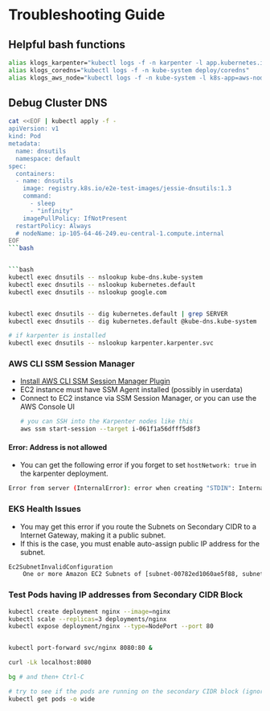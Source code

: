 # Troubleshooting Guide

## Helpful bash functions

```bash
alias klogs_karpenter="kubectl logs -f -n karpenter -l app.kubernetes.io/name=karpenter"
alias klogs_coredns="kubectl logs -f -n kube-system deploy/coredns"
alias klogs_aws_node="kubectl logs -f -n kube-system -l k8s-app=aws-node"
```

## Debug Cluster DNS

````bash
cat <<EOF | kubectl apply -f -
apiVersion: v1
kind: Pod
metadata:
  name: dnsutils
  namespace: default
spec:
  containers:
  - name: dnsutils
    image: registry.k8s.io/e2e-test-images/jessie-dnsutils:1.3
    command:
      - sleep
      - "infinity"
    imagePullPolicy: IfNotPresent
  restartPolicy: Always
  # nodeName: ip-105-64-46-249.eu-central-1.compute.internal
EOF
```bash


```bash
kubectl exec dnsutils -- nslookup kube-dns.kube-system
kubectl exec dnsutils -- nslookup kubernetes.default
kubectl exec dnsutils -- nslookup google.com


kubectl exec dnsutils -- dig kubernetes.default | grep SERVER
kubectl exec dnsutils -- dig kubernetes.default @kube-dns.kube-system | grep SERVER

# if karpenter is installed
kubectl exec dnsutils -- nslookup karpenter.karpenter.svc

````

### AWS CLI SSM Session Manager

- [Install AWS CLI SSM Session Manager Plugin](https://docs.aws.amazon.com/systems-manager/latest/userguide/session-manager-working-with-install-plugin.html)
- EC2 instance must have SSM Agent installed (possibly in userdata)
- Connect to EC2 instance via SSM Session Manager, or you can use the AWS Console UI
  ```bash
  # you can SSH into the Karpenter nodes like this
  aws ssm start-session --target i-061f1a56dfff5d8f3
  ```

#### Error: Address is not allowed

- You can get the following error if you forget to set `hostNetwork: true` in the karpenter deployment.

```bash
Error from server (InternalError): error when creating "STDIN": Internal error occurred: failed calling webhook "defaulting.webhook.karpenter.k8s.aws": failed to call webhook: Post "https://karpenter.karpenter.svc:8443/default/karpenter.k8s.aws?timeout=10s": Address is not allowed
```

### EKS Health Issues

- You may get this error if you route the Subnets on Secondary CIDR to a Internet Gateway, making it a public subnet.
- If this is the case, you must enable auto-assign public IP address for the subnet.

```bash
Ec2SubnetInvalidConfiguration
	One or more Amazon EC2 Subnets of [subnet-00782ed1060ae5f88, subnet-0af9794264f7165bc, subnet-0b974d5872910ab7b] for node group mymymy does not automatically assign public IP addresses to instances launched into it. If you want your instances to be assigned a public IP address, then you need to enable auto-assign public IP address for the subnet. See IP addressing in VPC guide: https://docs.aws.amazon.com/vpc/latest/userguide/vpc-ip-addressing.html#subnet-public-ip
```

### Test Pods having IP addresses from Secondary CIDR Block

```bash
kubectl create deployment nginx --image=nginx
kubectl scale --replicas=3 deployments/nginx
kubectl expose deployment/nginx --type=NodePort --port 80


kubectl port-forward svc/nginx 8080:80 &

curl -Lk localhost:8080

bg # and then+ Ctrl-C

# try to see if the pods are running on the secondary CIDR block (ignore daemonset pods)
kubectl get pods -o wide
```
